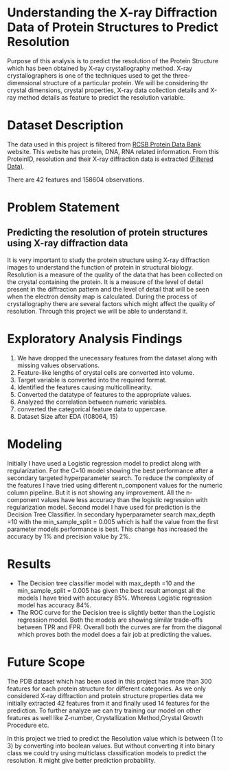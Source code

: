 # Understanding the X-ray Diffraction Data of Protein Structures to Predict Resolution

Purpose of this analysis is to predict the resolution of the Protein Structure which has been obtained by X-ray crystallography method. X-ray crystallographers is one of the techniques used to get the three-dimensional structure of a particular protein. We will be considering thr crystal dimensions, crystal properties, X-ray data collection details and X-ray method details as feature to predict the resolution variable.
 

# Dataset Description

The data used in this project is filtered from  [RCSB Protein Data Bank](https://www.rcsb.org/) website. This website has protein, DNA, RNA related information. From this  ProteinID, resolution and their X-ray diffraction data is extracted [(Filtered Data)](https://bit.ly/3K0LUJq).

There are 42 features and 158604 observations.

# Problem Statement

## Predicting the resolution of protein structures using X-ray diffraction data

It is very important to study the protein structure using X-ray diffraction images to understand the function of protein in structural biology. Resolution is a measure of the quality of the data that has been collected on the crystal containing the protein. It is a measure of the level of detail present in the diffraction pattern and the level of detail that will be seen when the electron density map is calculated. During the process of crystallography there are several factors which might affect the quality of resolution. Through this project we will be able to understand it. 

# Exploratory Analysis Findings

1. We have dropped the unecessary features from the dataset along with missing values observations. 
2. Feature-like lengths of crystal cells are converted into volume.
3. Target variable is converted into the required format.
4. Identified the features causing multicollinearity.
5. Converted the datatype of features to the appropriate values.
6. Analyzed the correlation between numeric variables.
7. converted the categorical feature data to uppercase.
8. Dataset Size after EDA (108064, 15)

# Modeling

Initially I have used a Logistic regression model to predict along with regularization. For the C=10 model showing the best performance after a secondary targeted hyperparameter search. To reduce the complexity of the features I have tried using different n_component values for the numeric column pipeline. But it is not showing any improvement. All the n-component values have less accuracy than the logistic regression with regularization model. Second model I have used for prediction is the Decision Tree Classifier. In secondary hyperparameter search  max_depth =10 with the min_sample_split = 0.005 which is half the value from the first parameter models performance is best. This change has increased the accuracy by 1% and precision value by 2%.

# Results
- The Decision tree classifier model with max_depth =10 and the min_sample_split = 0.005 has given the best result amongst all the models I have tried with accuracy 85%. Whereas Logistic regression model has accuracy 84%. 
- The ROC curve for the Decision tree is slightly better than the Logistic regression model. Both the models are showing similar trade-offs between TPR and FPR. Overall both the curves are far from the diagonal which proves both the model does a fair job at predicting the values. 

# Future Scope

The PDB dataset which has been used in this project has more than 300 features for each protein structure for different categories. As we only considered X-ray diffraction and protein structure properties data we initially extracted 42 features from it and finally used 14 features for the prediction. To further analyze we can try training our model on other features as well like Z-number, Crystallization Method,Crystal Growth Procedure etc. 

In this project we tried to predict the Resolution value which is between (1 to 3) by converting into boolean values. But without converting it into binary class we could try using multiclass classification models to predict the resolution. It might give better prediction probability.




 

